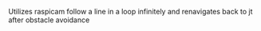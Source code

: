 Utilizes raspicam follow a line in a loop infinitely and renavigates back to jt after obstacle avoidance
